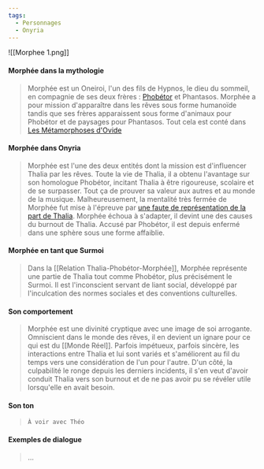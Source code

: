 ```yaml
---
tags:
  - Personnages
  - Onyria
---
```

![[Morphee 1.png]]
#### Morphée dans la mythologie 

> Morphée est un Oneiroi, l'un des fils de Hypnos, le dieu du sommeil, en compagnie de ses deux frères : [Phobétor]() et Phantasos. Morphée a pour mission d'apparaître dans les rêves sous forme humanoïde tandis que ses frères apparaissent sous forme d'animaux pour Phobétor et de paysages pour Phantasos. Tout cela est conté dans [Les Métamorphoses d'Ovide](https://fr.wikipedia.org/wiki/Morph%C3%A9e)
#### Morphée dans Onyria

> Morphée est l'une des deux entités dont la mission est d'influencer Thalia par les rêves. Toute la vie de Thalia, il a obtenu l'avantage sur son homologue Phobétor, incitant Thalia à être rigoureuse, scolaire et de se surpasser. Tout ça de prouver sa valeur aux autres et au monde de la musique. Malheureusement, la mentalité très fermée de Morphée fut mise à l'épreuve par [une faute de représentation de la part de Thalia](Traumatisme). Morphée échoua à s'adapter, il devint une des causes du burnout de Thalia. Accusé par Phobétor, il est depuis enfermé dans une sphère sous une forme affaiblie.
#### Morphée en tant que Surmoi

> Dans la [[Relation Thalia-Phobétor-Morphée]], Morphée représente une partie de Thalia tout comme Phobétor, plus précisément le Surmoi. Il est l'inconscient servant de liant social, développé par l'inculcation des normes sociales et des conventions culturelles.
#### Son comportement

> Morphée est une divinité cryptique avec une image de soi arrogante. Omniscient dans le monde des rêves, il en devient un ignare pour ce qui est du [[Monde Réel]]. Parfois impétueux, parfois sincère, les interactions entre Thalia et lui sont variés et s'améliorent au fil du temps vers une considération de l'un pour l'autre. D'un côté, la culpabilité le ronge depuis les derniers incidents, il s'en veut d'avoir conduit Thalia vers son burnout et de ne pas avoir pu se révéler utile lorsqu'elle en avait besoin. 
#### Son ton

> `À voir avec Théo`
#### Exemples de dialogue

> ...
